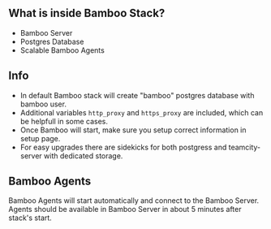 ## What is inside Bamboo Stack?
* Bamboo Server
* Postgres Database
* Scalable Bamboo Agents

## Info
* In default Bamboo stack will create "bamboo" postgres database with bamboo user.  
* Additional variables `http_proxy` and `https_proxy` are included, which can be helpfull in some cases.
* Once Bamboo will start, make sure you setup correct information in setup page.
* For easy upgrades there are sidekicks for both postgress and teamcity-server with dedicated storage.

## Bamboo Agents
Bamboo Agents will start automatically and connect to the Bamboo Server.  
Agents should be available in Bamboo Server in about 5 minutes after stack's start.
